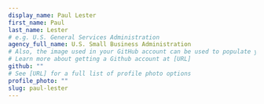 ```yaml
---
display_name: Paul Lester
first_name: Paul
last_name: Lester
# e.g. U.S. General Services Administration
agency_full_name: U.S. Small Business Administration
# Also, the image used in your GitHub account can be used to populate your digital.gov profile photo.
# Learn more about getting a Github account at [URL]
github: ""
# See [URL] for a full list of profile photo options
profile_photo: ""
slug: paul-lester
---
```

